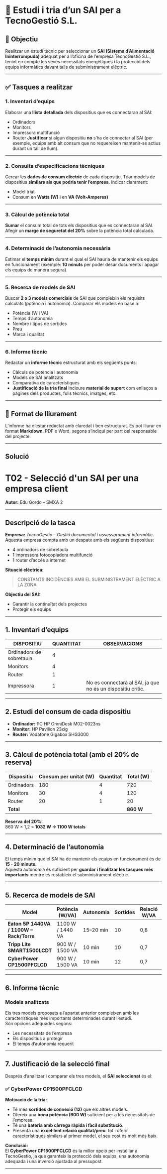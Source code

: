 # 📝 Estudi i tria d’un SAI per a TecnoGestió S.L.

## 📌 Objectiu
Realitzar un estudi tècnic per seleccionar un **SAI (Sistema d’Alimentació Ininterrompuda)** adequat per a l’oficina de l’empresa TecnoGestió S.L., tenint en compte les seves necessitats energètiques i la protecció dels equips informàtics davant talls de subministrament elèctric.

---

## ✅ Tasques a realitzar

### 1. Inventari d’equips
Elaborar una **llista detallada** dels dispositius que es connectaran al SAI:
  - Ordinadors
  - Monitors
  - Impressora multifunció
  - Router
**Justificar** si algun dispositiu **no** s’ha de connectar al SAI (per exemple, equips amb alt consum que no requereixen mantenir-se actius durant un tall de llum).

---

### 2. Consulta d’especificacions tècniques
Cercar les **dades de consum elèctric** de cada dispositiu.
Triar models de dispositius **similars als que podria tenir l’empresa**.
Indicar clarament:
  - Model triat
  - Consum en **Watts (W)** i en **VA (Volt-Amperes)**

---

### 3. Càlcul de potència total
**Sumar** el consum total de tots els dispositius que es connectaran al SAI.
Afegir un **marge de seguretat del 20%** sobre la potència total calculada.

---

### 4. Determinació de l’autonomia necessària
Estimar el **temps mínim** durant el qual el SAI hauria de mantenir els equips en funcionament (exemple: **10 minuts** per poder desar documents i apagar els equips de manera segura).

---

### 5. Recerca de models de SAI
Buscar **2 o 3 models comercials** de SAI que compleixin els requisits calculats (potència i autonomia).
Comparar els models en base a:
  - Potència (W i VA)
  - Temps d’autonomia
  - Nombre i tipus de sortides
  - Preu
  - Marca i qualitat

---

### 6. Informe tècnic
Redactar un **informe tècnic** estructurat amb els següents punts:
  - Càlculs de potència i autonomia
  - Models de SAI analitzats
  - Comparativa de característiques
  - **Justificació de la tria final**
Incloure **material de suport** com enllaços a pàgines dels productes, fulls tècnics, imatges, etc.

---

## 📂 Format de lliurament
L’informe ha d’estar redactat amb claredat i ben estructurat. Es pot lliurar en format **Markdown**, PDF o Word, segons s’indiqui per part del responsable del projecte.

---

## Solució

# T02 - Selecció d'un SAI per una empresa client  
**Autor:** Edu Gordo – SMXA 2  

---

## Descripció de la tasca  
**Empresa:** *TecnoGestio – Gestió documental i assessorament informàtic.*  
Aquesta empresa compta amb un despatx amb els següents dispositius:

- 4 ordinadors de sobretaula  
- 1 impressora fotocopiadora multifunció  
- 1 router d’accés a internet  

**Situació elèctrica:**  
> CONSTANTS INCIDÈNCIES AMB EL SUBMINISTRAMENT ELÈCTRIC A LA ZONA

**Objectiu del SAI:**  
- Garantir la continuïtat dels projectes  
- Protegir els equips  

---

## 1. Inventari d’equips  

| **DISPOSITIU**              | **QUANTITAT** | **OBSERVACIONS** |
|-----------------------------|----------------|------------------|
| Ordinadors de sobretaula    | 4              |                  |
| Monitors                    | 4              |                  |
| Router                      | 1              |                  |
| Impressora                  | 1              | No es connectarà al SAI, ja que no és un dispositiu crític. |

---

## 2. Estudi del consum de cada dispositiu  

- **Ordinador:** PC HP OmniDesk M02-0023ns  
- **Monitor:** HP Pavilion 23xig  
- **Router:** Vodafone Gigabox SHG3000  

---

## 3. Càlcul de potència total (amb el 20% de reserva)

| **Dispositiu** | **Consum per unitat (W)** | **Quantitat** | **Total (W)** |
|----------------|---------------------------|----------------|----------------|
| Ordinadors     | 180                       | 4              | 720            |
| Monitors       | 30                        | 4              | 120            |
| Router         | 20                        | 1              | 20             |
| **Total**      |                           |                | **860 W**      |

**Reserva del 20%:**  
860 W × 1,2 = **1032 W → 1100 W totals**

---

## 4. Determinació de l’autonomia  

El temps mínim que el SAI ha de mantenir els equips en funcionament és de **15 - 20 minuts**.  
Aquesta autonomia és suficient per **guardar i finalitzar les tasques més importants** mentre es restableix el subministrament elèctric.

---

## 5. Recerca de models de SAI  

| **Model** | **Potència (W/VA)** | **Autonomia** | **Sortides** | **Relació W/VA** | **Transferència** | **Preu** |
|------------|--------------------|----------------|----------------|------------------|------------------|-----------|
| **Eaton 5P 1440VA / 1100W – Rack/Torre** | 1100 W / 1440 VA | 15–20 min | 10 | 0,8 | 4 ms | 1000 € |
| **Tripp Lite SMART1500LCDT** | 900 W / 1500 VA | 10 min | 10 | 0,7 | 4 ms | 350 € |
| **CyberPower CP1500PFCLCD** | 900 W / 1500 VA | 10 min | 12 | 0,7 | 4 ms | 380 € |

---

## 6. Informe tècnic  

### Models analitzats  
Els tres models proposats a l’apartat anterior compleixen amb les característiques més importants determinades durant l’estudi.  
Són opcions adequades segons:  
- Les necessitats de l’empresa  
- Els dispositius a protegir  
- El temps d’autonomia requerit  

---

## 7. Justificació de la selecció final  

Després d’analitzar i comparar els tres models, el **SAI seleccionat** és el:

### ✅ **CyberPower CP1500PFCLCD**

**Motivació de la tria:**
- Té més **sortides de connexió (12)** que els altres models.  
- Ofereix una **bona potència (900 W)** suficient per a les necessitats de l’empresa.  
- Té una **bateria amb càrrega ràpida i fàcil substitució**.  
- Presenta una **excel·lent relació qualitat/preu**: tot i oferir característiques similars al primer model, el seu cost és molt més baix.  

**Conclusió:**  
El **CyberPower CP1500PFCLCD** és la millor opció per instal·lar a TecnoGestio, ja que garanteix la protecció dels equips, una autonomia adequada i una inversió ajustada al pressupost.

---
